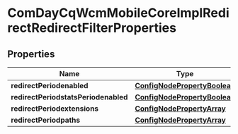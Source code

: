 
# ComDayCqWcmMobileCoreImplRedirectRedirectFilterProperties

## Properties
Name | Type | Description | Notes
------------ | ------------- | ------------- | -------------
**redirectPeriodenabled** | [**ConfigNodePropertyBoolean**](ConfigNodePropertyBoolean.md) |  |  [optional]
**redirectPeriodstatsPeriodenabled** | [**ConfigNodePropertyBoolean**](ConfigNodePropertyBoolean.md) |  |  [optional]
**redirectPeriodextensions** | [**ConfigNodePropertyArray**](ConfigNodePropertyArray.md) |  |  [optional]
**redirectPeriodpaths** | [**ConfigNodePropertyArray**](ConfigNodePropertyArray.md) |  |  [optional]



